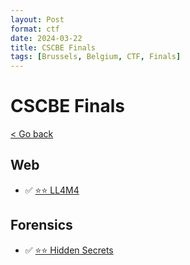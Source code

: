 ```yaml
---
layout: Post
format: ctf
date: 2024-03-22
title: CSCBE Finals
tags: [Brussels, Belgium, CTF, Finals]
---
```

# CSCBE Finals

<a class="back-link" href="../../">< Go back</a>

## Web

- ✅ [⭐⭐ LL4M4](./Web/LL4M4/)

## Forensics

- ✅ [⭐⭐ Hidden Secrets](./Forensics/Hidden_Secrets/)

